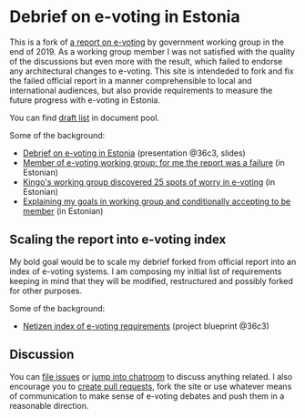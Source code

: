 # Debrief on e-voting in Estonia

This is a fork of [a report on e-voting](https://www.mkm.ee/et/eesmargid-tegevused/infouhiskond/kuberturvalisus#evalimised) by government working group in the end of 2019. As a working group member I was not satisfied with the quality of the discussions but even more with the result, which failed to endorse any architectural changes to e-voting. This site is intendeded to fork and fix the failed official report in a manner comprehensible to local and international audiences, but also provide requirements to measure the future progress with e-voting in Estonia.

You can find [draft list](https://github.com/infoaed/evote-debrief/blob/master/content/docs/draft-list.md) in document pool.

Some of the background:

* [Debrief on e-voting in Estonia](https://events.ccc.de/congress/2019/wiki/index.php/Session:Debrief_on_e-voting_in_Estonia) (presentation @36c3, slides)
* [Member of e-voting working group: for me the report was a failure](https://digi.geenius.ee/rubriik/uudis/e-valimiste-tooruhma-liige-loppraport-on-minu-jaoks-labikukkumine/) (in Estonian)
* [Kingo's working group discovered 25 spots of worry in e-voting](https://tehnika.postimees.ee/6848342/loe-taismahus-kingo-tooruhm-avastas-e-valimistel-25-murekohta) (in Estonian)
* [Explaining my goals in working group and conditionally accepting to be member](https://gafgaf.infoaed.ee/posts/linnamyyr/) (in Estonian)

## Scaling the report into e-voting index

My bold goal would be to scale my debrief forked from official report into an index of e-voting systems. I am composing my initial list of requirements keeping in mind that they will be modified, restructured and possibly forked for other purposes.

Some of the background:

* [Netizen index of e-voting requirements](https://events.ccc.de/congress/2019/wiki/index.php/Projects:Netizen_index_of_e-voting_requirements) (project blueprint @36c3)

## Discussion

You can [file issues](https://github.com/infoaed/evote-debrief/issues) or [jump into chatroom](https://matrix.to/#/!yEzuYNNdUIbMBFznJp:matrix.org?via=matrix.org) to discuss anything related. I also encourage you to [create pull requests](https://github.com/infoaed/evote-debrief/pulls), fork the site or use whatever means of communication to make sense of e-voting debates and push them in a reasonable direction.

